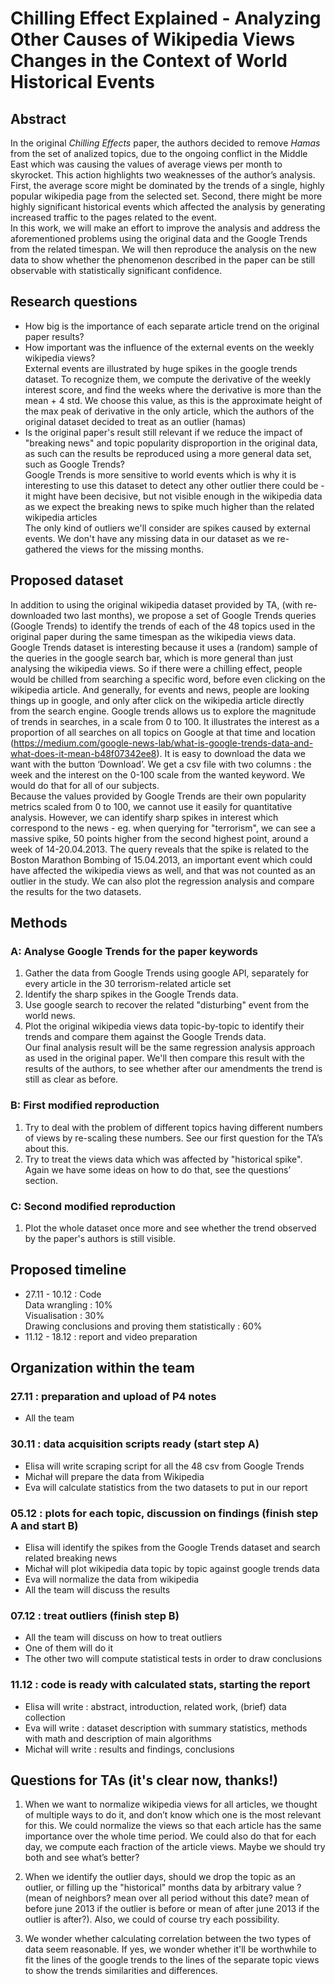 # Chilling Effect Explained - Analyzing Other Causes of Wikipedia Views Changes in the Context of World Historical Events

## Abstract

In the original *Chilling Effects* paper, the authors decided to remove *Hamas* from the set of analized topics, due to the ongoing conflict in the Middle East which was causing the values of average views per month to skyrocket. This action highlights two weaknesses of the author’s analysis. First, the average score might be dominated by the trends of a single, highly popular wikipedia page from the selected set. Second, there might be more highly significant historical events which affected the analysis by generating increased traffic to the pages related to the event.  
In this work, we will make an effort to improve the analysis and address the aforementioned problems using the original data and the Google Trends from the related timespan. We will then reproduce the analysis on the new data to show whether the phenomenon described in the paper can be still observable with statistically significant confidence.

## Research questions

* How big is the importance of each separate article trend on the original paper results?
* How important was the influence of the external events on the weekly wikipedia views?  
External events are illustrated by huge spikes in the google trends dataset. To recognize them, we compute the derivative of the weekly interest score, and find the weeks where the derivative is more than the mean + 4 std. We choose this value, as this is the approximate height of the max peak of derivative in the only article, which the authors of the original dataset decided to treat as an outlier (hamas)
* Is the original paper's result still relevant if we reduce the impact of "breaking news" and topic popularity disproportion in the original data, as such can the results be reproduced using a more general data set, such as Google Trends?  
Google Trends is more sensitive to world events which is why it is interesting to use this dataset to detect any other outlier there could be - it might have been decisive, but not visible enough in the wikipedia data as we expect the breaking news to spike much higher than the related wikipedia articles  
The only kind of outliers we'll consider are spikes caused by external events. We don't have any missing data in our dataset as we re-gathered the views for the missing months.

## Proposed dataset

In addition to using the original wikipedia dataset provided by TA, (with re-downloaded two last months), we propose a set of Google Trends queries (Google Trends) to identify the trends of each of the 48 topics used in the original paper during the same timespan as the wikipedia views data.  
Google Trends dataset is interesting because it uses a (random) sample of the queries in the google search bar, which is more general than just analysing the wikipedia views. So if there were a chilling effect, people would be chilled from searching a specific word, before even clicking on the wikipedia article. And generally, for events and news, people are looking things up in google, and only after click on the wikipedia article directly from the search engine. Google trends allows us to explore the magnitude of trends in searches, in a scale from 0 to 100. It illustrates the interest as a proportion of all searches on all topics on Google at that time and location (https://medium.com/google-news-lab/what-is-google-trends-data-and-what-does-it-mean-b48f07342ee8). It is easy to download the data we want with the button ‘Download’. We get a csv file with two columns : the week and the interest on the 0-100 scale from the wanted keyword. We would do that for all of our subjects.  
Because the values provided by Google Trends are their own popularity metrics scaled from 0 to 100, we cannot use it easily for quantitative analysis. However, we can identify sharp spikes in interest which correspond to the news - eg. when querying for "terrorism", we can see a massive spike, 50 points higher from the second highest point, around a week of 14-20.04.2013. The query reveals that the spike is related to the Boston Marathon Bombing of 15.04.2013, an important event which could have affected the wikipedia views as well, and that was not counted as an outlier in the study. We can also plot the regression analysis and compare the results for the two datasets.

## Methods

### A: Analyse Google Trends for the paper keywords

1) Gather the data from Google Trends using google API, separately for every article in the 30 terrorism-related article set
2) Identify the sharp spikes in the Google Trends data. 
3) Use google search to recover the related  "disturbing" event from the world news. 
4) Plot the original wikipedia views data topic-by-topic to identify their trends and compare them against the Google Trends data.  
Our final analysis result will be the same regression analysis approach as used in the original paper. We'll then compare this result with the results of the authors, to see whether after our amendments the trend is still as clear as before.

### B: First modified reproduction

1) Try to deal with the problem of different topics having different numbers of views by re-scaling these numbers. See our first question for the TA’s about this.
2) Try to treat the views data which was affected by "historical spike". Again we have some ideas on how to do that, see the questions’ section.

### C: Second modified reproduction

1) Plot the whole dataset once more and see whether the trend observed by the paper's authors is still visible.

## Proposed timeline

* 27.11 - 10.12 : Code  
Data wrangling : 10%  
Visualisation : 30%  
Drawing conclusions and proving them statistically : 60%
* 11.12 - 18.12 : report and video preparation

## Organization within the team

### 27.11 : preparation and upload of P4 notes

* All the team

### 30.11 : data acquisition scripts ready (start step A)

* Elisa will write scraping script for all the 48 csv from Google Trends
* Michał will prepare the data from Wikipedia
* Eva will calculate statistics from the two datasets to put in our report

### 05.12 : plots for each topic, discussion on findings (finish step A and start B)

* Elisa will identify the spikes from the Google Trends dataset and search related breaking news
* Michał will plot wikipedia data topic by topic against google trends data
* Eva will normalize the data from wikipedia
* All the team will discuss the results

### 07.12 : treat outliers (finish step B)

* All the team will discuss on how to treat outliers
* One of them will do it
* The other two will compute statistical tests in order to draw conclusions

### 11.12 : code is ready with calculated stats, starting the report

* Elisa will write : abstract, introduction, related work, (brief) data collection
* Eva will write : dataset description with summary statistics, methods with math and description of main algorithms
* Michał will write : results and findings, conclusions

## Questions for TAs (it's clear now, thanks!)

1) When we want to normalize wikipedia views for all articles, we thought of multiple ways to do it, and don’t know which one is the most relevant for this. We could normalize the views so that each article has the same importance over the whole time period. We could also do that for each day, we compute each fraction of the article views. Maybe we should try both and see what’s better?

2) When we identify the outlier days, should we drop the topic as an outlier, or filling up the "historical" months data by arbitrary value ? (mean of neighbors? mean over all period without this date? mean of before june 2013 if the outlier is before or mean of after june 2013 if the outlier is after?). Also, we could of course try each possibility.

3) We wonder whether calculating correlation between the two types of data seem reasonable. If yes, we wonder whether it'll be worthwhile to fit the lines of the google trends to the lines of the separate topic views to show the trends similarities and differences.
